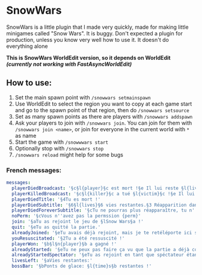 # SnowWars
SnowWars is a little plugin that I made very quickly, made for making little minigames called "Snow Wars".
It is buggy. Don't expected a plugin for production, unless you know very well how to use it.
It doesn't do everything alone

**This is SnowWars WorldEdit version, so it depends on WorldEdit *(currently not working
with FastAsyncWorldEdit)***

## How to use:
1. Set the main spawn point with `/snowwars setmainspawn`
2. Use WorldEdit to select the region you want to copy at each game start and go to
   the spawn point of that region, then do `/snowwars setsource`
3. Set as many spawn points as there are players with `/snowwars addspawn`
4. Ask your players to join with `/snowwars join`. You can join for them with `/snowwars join <name>`, or join
   for everyone in the current world with `*` as name
5. Start the game with `/snowwwars start`
6. Optionally stop with `/snowwars stop`
7. `/snowwars reload` might help for some bugs

### French messages:
```yaml
messages:
  playerDiedBroadcast: '§c§l{player}§c est mort !§e Il lui reste §l{lives}§e vies. §6§l{remaining}§6 joueurs restant !'
  playerKilledBroadcast: '§c§l{killer}§c a tué §l{victim}§c !§e Il lui reste §l{lives}§e vies. §6§l{remaining}§6 joueurs restant !'
  playerDiedTitle: '§4Tu es mort !'
  playerDiedSubtitle: '§6§l{lives}§6 vies restantes.§3 Réapparition dans §l{time}§3.'
  playerDiedForeverSubtitle: '§cTu ne pourras plus réapparaître, tu n''as plus de vies.'
  noPerm: '§cVous n''avez pas la permssion {perm}'
  join: '§aTu as rejoint le jeu de §lSnow Wars§a !'
  quit: '§eTu as quitté la partie.'
  alreadyJoined: '§eTu avais déjà rejoint, mais je te retéléporte ici si tu veux.'
  youResuscitated: '§2Tu a été ressuscité !'
  playerWon: '§b§l§n{player}§b a gagné !'
  alreadyStarted: '§eTu ne peux pas faire ça vu que la partie a déjà commencé !'
  alreadyStartedSpectator: '§eTu as rejoint en tant que spéctateur étant donné que le jeu a déjà  commencé.'
  livesLeft: '§aVies restantes:'
  bossBar: '§bPonts de glace: §l{time}s§b restantes !'
```
